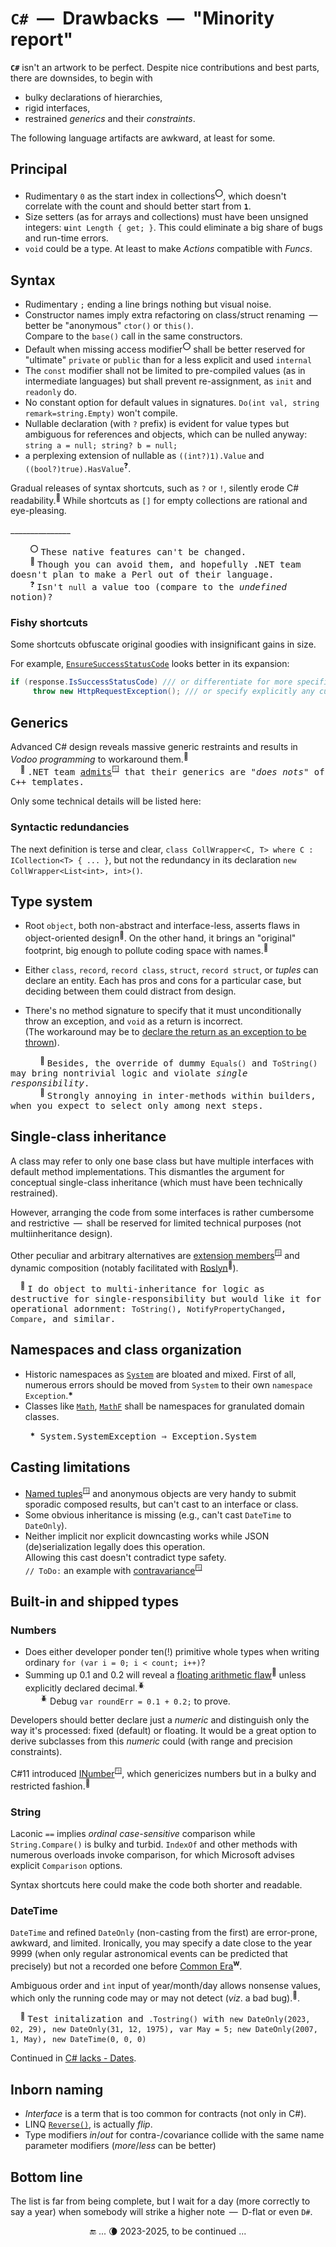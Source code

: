# `C#` &nbsp;&mdash;&nbsp; Drawbacks &nbsp;&mdash;&nbsp; "Minority report"

**`C#`** isn't an artwork to be perfect. Despite nice contributions and best parts, there are downsides, to begin with

- bulky declarations of hierarchies,
- rigid interfaces,
- restrained _generics_ and their _constraints_.

The following language artifacts are awkward, at least for some. 

## Principal

- Rudimentary `0` as the start index in collections<sup>⭕</sup>, which doesn't correlate with the count and should better start from **`1`**.
- Size setters (as for arrays and collections) must have been unsigned integers: <code><b>u</b>int Length { get; }</code>. This could eliminate a big share of bugs and run-time errors.
- `void` could be a type. At least to make _Actions_ compatible with _Funcs_.

## Syntax

- Rudimentary `;` ending a line brings nothing but visual noise.
- Constructor names imply extra refactoring on class/struct renaming &thinsp;&mdash;&thinsp; better be "anonymous" `ctor()` or `this()`.\
Compare to the `base()` call in the same constructors.
- Default when missing access modifier<sup>⭕</sup> shall be better reserved for "ultimate" `private` or  `public` than for a less explicit and used `internal`
- The `const` modifier shall not be limited to pre-compiled values (as in intermediate languages) but shall prevent re-assignment, as `init` and `readonly` do.
- No constant option for default values in signatures. `Do(int val, string remark=string.Empty)` won't compile.
- Nullable declaration (with `?` prefix) is evident for value types but ambiguous for references and objects, which can be nulled anyway:\
`string a = null; string? b = null;`
- a perplexing extension of nullable as `((int?)1).Value` and `((bool?)true).HasValue`<sup>❓</sup>.

Gradual releases of syntax shortcuts, such as `?` or `!`, silently erode C# readability.<sup>🙋</sup> While shortcuts as `[]` for empty collections are rational and eye-pleasing.

\_______________

&nbsp; &nbsp; &nbsp; &nbsp; <sup>⭕</sup> <samp>These native features can't be changed.</samp>\
&nbsp; &nbsp; &nbsp; &nbsp; <sup>🙋</sup> <samp>Though you can avoid them, and hopefully .NET team doesn't plan to make a Perl out of their language.</samp>\
&nbsp; &nbsp; &nbsp; &nbsp; <sup>❓</sup> <samp>Isn't `null` a value too (compare to the _undefined_ notion)?</samp>

### Fishy shortcuts

Some shortcuts obfuscate original goodies with insignificant gains in size.

For example, [`EnsureSuccessStatusCode`](https://learn.microsoft.com/en-us/dotnet/api/system.net.http.httpresponsemessage.ensuresuccessstatuscode) looks better in its expansion:

```csharp
if (response.IsSuccessStatusCode) /// or differentiate for more specific conditions
     throw new HttpRequestException(); /// or specify explicitly any custom exception
```

## Generics

Advanced C# design reveals massive generic restraints and results in *Vodoo programming* to workaround them.<sup>🙋</sup>\
&nbsp; &nbsp; <sup>🙋</sup> <samp>.NET team [admits](https://learn.microsoft.com/en-us/dotnet/csharp/programming-guide/generics/differences-between-cpp-templates-and-csharp-generics)<sup>🪟</sup> that their generics are "_does nots_" of C++ templates.</samp>

Only some technical details will be listed here:

### Syntactic redundancies

The next definition is terse and clear, `class CollWrapper<C, T> where C : ICollection<T> { ... }`, but not the redundancy in its declaration `new CollWrapper<List<int>, int>()`.

## Type system
  
- Root `object`, both non-abstract and interface-less, asserts flaws in object-oriented design<sup>🐡</sup>. On the other hand, it brings an "original" footprint, big enough to pollute coding space with names.<sup>👣</sup>

- Either `class`, `record`, `record class`, `struct`, `record struct`, or *tuples* can declare an entity. Each has pros and cons for a particular case, but deciding between them could distract from design.

- There's no method signature to specify that it must unconditionally throw an exception, and `void` as a return is incorrect.\
(The workaround may be to [declare the return as an exception to be thrown](cs-hints.md#Gimmicks)).

&nbsp; &nbsp; &nbsp; &nbsp; &nbsp; &nbsp; <sup>🐡</sup> <samp>Besides, the override of dummy `Equals()` and `ToString()` may bring nontrivial logic and violate _single responsibility_.</samp>\
&nbsp; &nbsp; &nbsp; &nbsp; &nbsp; &nbsp; <sup>👣</sup> <samp>Strongly annoying in inter-methods within builders, when you expect to select only among next steps.</samp>

## Single-class inheritance

A class may refer to only one base class but have multiple interfaces with default method implementations. This dismantles the argument for conceptual single-class inheritance (which must have been technically restrained).

However, arranging the code from some interfaces is rather cumbersome and restrictive &thinsp;&mdash;&thinsp; shall be reserved for limited technical purposes (not multiinheritance design).

Other peculiar and arbitrary alternatives are [extension members](https://docs.microsoft.com/en-us/dotnet/csharp/programming-guide/classes-and-structs/extension-methods)<sup>🪟</sup> and dynamic composition (notably facilitated with [Roslyn](https://weblog.west-wind.com/posts/2022/Jun/07/Runtime-CSharp-Code-Compilation-Revisited-for-Roslyn)<sup>🔗</sup>).

&nbsp; &nbsp; <sup>🙋</sup> <samp>I do object to multi-inheritance for logic as destructive for single-responsibility but would like it for operational adornment: `ToString()`, `NotifyPropertyChanged`, `Compare`, and similar.</samp>

## Namespaces and class organization

* Historic namespaces as [`System`](https://learn.microsoft.com/en-us/dotnet/api/system) are bloated and mixed.
First of all, numerous errors should be moved from `System` to their own `namespace Exception`.__*__
* Classes like [`Math`](https://docs.microsoft.com/en-us/dotnet/api/system.math), [`MathF`](https://docs.microsoft.com/en-us/dotnet/api/system.mathf) shall be namespaces for granulated domain classes.

&nbsp; &nbsp; &nbsp; &nbsp; __*__<samp> System.SystemException &rArr; Exception.System</samp>

## Casting limitations

- [Named tuples](https://docs.microsoft.com/en-us/archive/msdn-magazine/2017/august/essential-net-csharp-7-0-tuples-explained)<sup>🪟</sup> and anonymous objects are very handy to submit sporadic composed results, but can't cast to an interface or class.
- Some obvious inheritance is missing (e.g., can't cast `DateTime` to `DateOnly`).
- Neither implicit nor explicit downcasting works while JSON (de)serialization legally does this operation.\
Allowing this cast doesn't contradict type safety.\
`// ToDo:` an example with [contravariance](https://learn.microsoft.com/en-us/dotnet/standard/generics/covariance-and-contravariance)<sup>🪟</sup>

## Built-in and shipped types 

### Numbers
  
- Does either developer ponder ten(!) primitive whole types when writing ordinary `for (var i = 0; i < count; i++)`?
- Summing up 0.1 and 0.2 will reveal a [floating arithmetic flaw](https://docs.oracle.com/cd/E19957-01/806-3568/ncg_goldberg.html)<sup>🔗</sup> unless explicitly declared decimal.<sup>🪲</sup>\
&nbsp; &nbsp; &nbsp; <sup>🪲</sup> Debug `var roundErr = 0.1 + 0.2;` to prove.

Developers should better declare just a *numeric* and distinguish only the way it's processed: fixed (default) or floating. It would be a great option to derive subclasses from this _numeric_ could (with range and precision constraints).

C#11 introduced [INumber](https://learn.microsoft.com/en-us/dotnet/api/system.numerics.inumber-1)<sup>🪟</sup>, which genericizes numbers but in a bulky and restricted fashion.<sup>🙋</sup>

### String

Laconic `==` implies _ordinal_ _case-sensitive_ comparison while `String.Compare()` is bulky and turbid.
`IndexOf` and other methods with numerous overloads invoke comparison, for which Microsoft advises explicit `Comparison` options.

Syntax shortcuts here could make the code both shorter and readable.

### DateTime

`DateTime` and refined `DateOnly` (non-casting from the first) are error-prone, awkward, and limited. 
Ironically, you may specify a date close to the year 9999 (when only regular astronomical events can be predicted that precisely) but not a recorded one before [Common&nbsp;Era](https://en.wikipedia.org/wiki/Common_Era)<sup><b>w</b></sup>.

Ambiguous order and `int` input of year/month/day allows nonsense values, which only the running code may or may not detect (_viz_. a bad bug).<sup>🐛</sup>.

&nbsp; &nbsp; <sup>🐛</sup> <samp>Test initalization and `.Tostring()` with `new DateOnly(2023, 02, 29)`, `new DateOnly(31, 12, 1975)`, `var May = 5; new DateOnly(2007, 1, May)`, `new DateTime(0, 0, 0)`</samp>

Continued in [C# lacks - Dates](parts/cs-lacks-parts.md#Dates).

## Inborn naming

-  *Interface* is a term that is too common for contracts (not only in C#).
- LINQ [`Reverse()`](https://learn.microsoft.com/de-de/dotnet/api/system.linq.enumerable.reverse), is actually *flip*.
- Type modifiers _in_/_out_ for contra-/covariance collide with the same name parameter modifiers (_more_/_less_ can be better)

## Bottom line

The list is far from being complete, but I wait for a day (more correctly to say a year) when somebody will strike a higher note &thinsp;&mdash;&thinsp; D-flat or even&nbsp;`D#`.

<div align="center">🔚 ... 🌘 2023-2025, to be continued ...</div>
